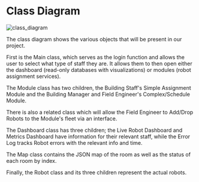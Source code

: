 # Class Diagram
![class_diagram](png_files/ClassDiagram.png)

The class diagram shows the various objects that will be present in our project. 

First is the Main class, which serves as the login function and allows the user to select what type of staff they are. It allows them to then open either the dashboard (read-only databases with visualizations) or modules (robot assignment services).

The Module class has two children, the Building Staff's Simple Assignment Module and the Building Manager and Field Engineer's Complex/Schedule Module.

There is also a related class which will allow the Field Engineer to Add/Drop Robots to the Module's fleet via an interface.

The Dashboard class has three children; the Live Robot Dashboard and Metrics Dashboard have information for their relevant staff, while the Error Log tracks Robot errors with the relevant info and time.

The Map class contains the JSON map of the room as well as the status of each room by index.

Finally, the Robot class and its three children represent the actual robots.
